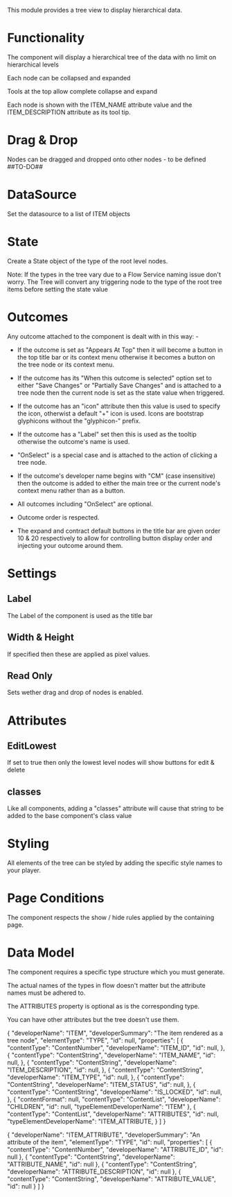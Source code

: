 This module provides a tree view to display hierarchical data.

# Functionality

The component will display a hierarchical tree of the data with no limit on hierarchical levels

Each node can be collapsed and expanded

Tools at the top allow complete collapse and expand

Each node is shown with the ITEM_NAME attribute value and the ITEM_DESCRIPTION attribute as its tool tip.


# Drag & Drop

Nodes can be dragged and dropped onto other nodes - to be defined ##TO-DO##

# DataSource

Set the datasource to a list of ITEM objects


# State

Create a State object of the type of the root level nodes.

Note: If the types in the tree vary due to a Flow Service naming issue don't worry.  The Tree will convert any triggering node to the type of the root tree items before setting the state value


# Outcomes

Any outcome attached to the component is dealt with in this way: -

* If the outcome is set as "Appears At Top" then it will become a button in the top title bar or its context menu otherwise it becomes a button on the tree node or its context menu.

* If the outcome has its "When this outcome is selected" option set to either "Save Changes" or "Partially Save Changes" and is attached 
to a tree node then the current node is set as the state value when triggered.

* If the outcome has an "icon" attribute then this value is used to specify the icon, otherwist a default "+" icon is used.  Icons are 
bootstrap glyphicons without the "glyphicon-" prefix.

* If the outcome has a "Label" set then this is used as the tooltip otherwise the outcome's name is used.

* "OnSelect" is a special case and is attached to the action of clicking a tree node.

* If the outcome's developer name begins with "CM" (case insensitive) then the outcome is added to either the main tree or the current node's context menu rather than as a button.

* All outcomes including "OnSelect" are optional.

* Outcome order is respected.  

* The expand and contract default buttons in the title bar are given order 10 & 20 respectively to allow for controlling button display order and injecting your outcome around them.



# Settings

## Label

The Label of the component is used as the title bar

## Width & Height

If specified then these are applied as pixel values.

## Read Only

Sets wether drag and drop of nodes is enabled.



# Attributes

## EditLowest

If set to true then only the lowest level nodes will show buttons for edit & delete

## classes

Like all components, adding a "classes" attribute will cause that string to be added to the base component's class value


# Styling

All elements of the tree can be styled by adding the specific style names to your player.


# Page Conditions

The component respects the show / hide rules applied by the containing page.


# Data Model

The component requires a specific type structure which you must generate.

The actual names of the types in flow doesn't matter but the attribute names must be adhered to.

The ATTRIBUTES property is optional as is the corresponding type.

You can have other attributes but the tree doesn't use them.

{
    "developerName": "ITEM",
    "developerSummary": "The item rendered as a tree node",
    "elementType": "TYPE",
    "id": null,
    "properties": [
        {
            "contentType": "ContentNumber",
            "developerName": "ITEM_ID",
            "id": null,
        },
        {
            "contentType": "ContentString",
            "developerName": "ITEM_NAME",
            "id": null,
        },
        {
            "contentType": "ContentString",
            "developerName": "ITEM_DESCRIPTION",
            "id": null,
        },
        {
            "contentType": "ContentString",
            "developerName": "ITEM_TYPE",
            "id": null,
        },
        {
            "contentType": "ContentString",
            "developerName": "ITEM_STATUS",
            "id": null,
        },
        {
            "contentType": "ContentString",
            "developerName": "IS_LOCKED",
            "id": null,
        },
        {
            "contentFormat": null,
            "contentType": "ContentList",
            "developerName": "CHILDREN",
            "id": null,
            "typeElementDeveloperName": "ITEM"
        },
        {
            "contentType": "ContentList",
            "developerName": "ATTRIBUTES",
            "id": null,
            "typeElementDeveloperName": "ITEM_ATTRIBUTE,
        }
    ]
}

{
    "developerName": "ITEM_ATTRIBUTE",
    "developerSummary": "An attribute of the item",
    "elementType": "TYPE",
    "id": null,
        "properties": [
            {
                "contentType": "ContentNumber",
                "developerName": "ATTRIBUTE_ID",
                "id": null
            },
            {
                "contentType": "ContentString",
                "developerName": "ATTRIBUTE_NAME",
                "id": null
            },
            {
                "contentType": "ContentString",
                "developerName": "ATTRIBUTE_DESCRIPTION",
                "id": null
            },
            {
                "contentType": "ContentString",
                "developerName": "ATTRIBUTE_VALUE",
                "id": null
            }
        ]
    }
